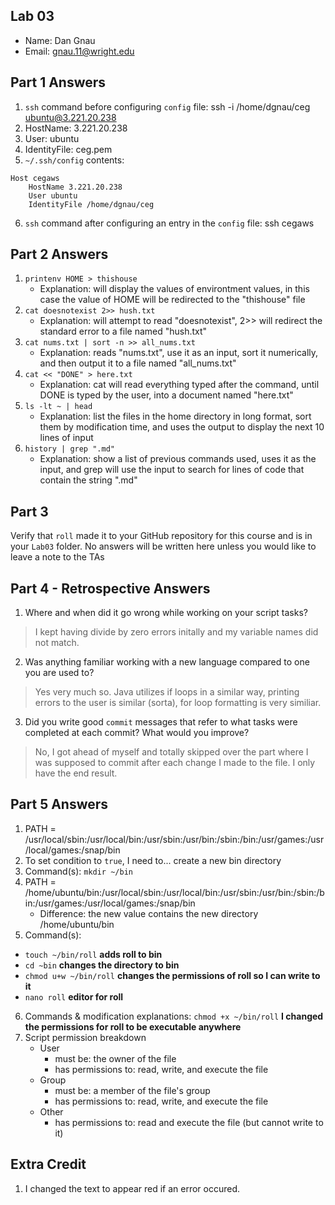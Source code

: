 
## Lab 03

- Name: Dan Gnau
- Email: gnau.11@wright.edu

## Part 1 Answers

1. `ssh` command before configuring `config` file: ssh -i /home/dgnau/ceg ubuntu@3.221.20.238
2. HostName: 3.221.20.238
3. User: ubuntu
4. IdentityFile: ceg.pem
5. `~/.ssh/config` contents:

```
Host cegaws
    HostName 3.221.20.238
    User ubuntu
    IdentityFile /home/dgnau/ceg
```

6. `ssh` command after configuring an entry in the `config` file: ssh cegaws

## Part 2 Answers

1. `printenv HOME > thishouse`
   - Explanation: will display the values of environtment values, in this case the value of HOME will be redirected to the "thishouse" file
2. `cat doesnotexist 2>> hush.txt`
   - Explanation: will attempt to read "doesnotexist", 2>> will redirect the standard error to a file named "hush.txt"
3. `cat nums.txt | sort -n >> all_nums.txt`
   - Explanation: reads "nums.txt", use it as an input, sort it numerically, and then output it to a file named "all_nums.txt"
4. `cat << "DONE" > here.txt`
   - Explanation: cat will read everything typed after the command, until DONE is typed by the user, into a document named "here.txt"
5. `ls -lt ~ | head`
   - Explanation: list the files in the home directory in long format, sort them by modification time, and uses the output to display the next 10 lines of input
6. `history | grep ".md"`
   - Explanation: show a list of previous commands used, uses it as the input, and grep will use the input to search for lines of code that contain the string ".md"

## Part 3

Verify that `roll` made it to your GitHub repository for this course and is in your `Lab03` folder.  No answers will be written here unless you would like to leave a note to the TAs

## Part 4 - Retrospective Answers

1. Where and when did it go wrong while working on your script tasks?
> I kept having divide by zero errors initally and my variable names did not match.
2. Was anything familiar working with a new language compared to one you are used to?
> Yes very much so. Java utilizes if loops in a similar way, printing errors to the user is similar (sorta), for loop formatting is very similiar.
3. Did you write good `commit` messages that refer to what tasks were completed at each commit?  What would you improve?
> No, I got ahead of myself and totally skipped over the part where I was supposed to commit after each change I made to the file. I only have the end result.

## Part 5 Answers

1. PATH = /usr/local/sbin:/usr/local/bin:/usr/sbin:/usr/bin:/sbin:/bin:/usr/games:/usr/local/games:/snap/bin
2. To set condition to `true`, I need to... create a new bin directory
3. Command(s): `mkdir ~/bin`
4. PATH = /home/ubuntu/bin:/usr/local/sbin:/usr/local/bin:/usr/sbin:/usr/bin:/sbin:/bin:/usr/games:/usr/local/games:/snap/bin
   - Difference: the new value contains the new directory /home/ubuntu/bin
5. Command(s):
- `touch ~/bin/roll` **adds roll to bin**
- `cd ~bin` **changes the directory to bin**
- `chmod u+w ~/bin/roll` **changes the permissions of roll so I can write to it**
- `nano roll` **editor for roll**
6. Commands & modification explanations:
  `chmod +x ~/bin/roll` **I changed the permissions for roll to be executable anywhere**
7. Script permission breakdown
   - User
      - must be: the owner of the file
      - has permissions to: read, write, and execute the file
   - Group
      - must be: a member of the file's group
      - has permissions to: read, write, and execute the file
   - Other
      - has permissions to: read and execute the file (but cannot write to it)

## Extra Credit

1. I changed the text to appear red if an error occured.
